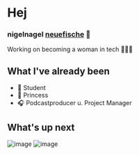 # Hej
### nigelnagel [neuefische](https://www.neuefische.de/) 🐧
Working on becoming a woman in tech 👩🏻‍💻

## What I've already been
* 💒 Student
* 🍓 Princess
* 🎧 Podcastproducer u. Project Manager

## What's up next
![image](https://image.shutterstock.com/image-photo/image-260nw-1568696365.jpg)
![image](https://encrypted-tbn0.gstatic.com/images?q=tbn:ANd9GcQTuO317NCjps00ZoBqzDFamnFVwm_m5aroVw&usqp=CAU)

